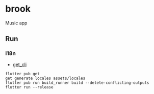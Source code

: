 # brook

Music app

## Run

### i18n

- [get_cli](https://github.com/jonataslaw/get_cli)

```
flutter pub get
get generate locales assets/locales
flutter pub run build_runner build --delete-conflicting-outputs
flutter run --release
```
